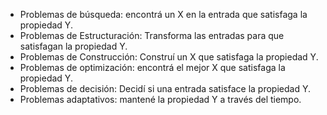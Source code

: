 - Problemas de búsqueda: encontrá un X en la entrada que satisfaga la propiedad Y.
- Problemas de Estructuración: Transforma las entradas para que satisfagan la propiedad Y.
- Problemas de Construcción: Construí un X que satisfaga la propiedad Y.
- Problemas de optimización: encontrá el mejor X que satisfaga la propiedad Y.
- Problemas de decisión: Decidí si una entrada satisface la propiedad Y.
- Problemas adaptativos: mantené la propiedad Y a través del tiempo.